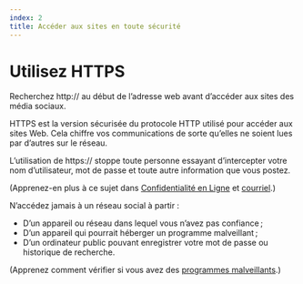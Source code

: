 ```yaml
---
index: 2
title: Accéder aux sites en toute sécurité
---
```

# Utilisez HTTPS

Recherchez http:// au début de l’adresse web avant d’accéder aux sites des média sociaux.

HTTPS est la version sécurisée du protocole HTTP utilisé pour accéder aux sites Web. Cela chiffre vos communications de sorte qu’elles ne soient lues par d’autres sur le réseau.

L’utilisation de https:// stoppe toute personne essayant d’intercepter votre nom d’utilisateur, mot de passe et toute autre information que vous postez.

(Apprenez-en plus à ce sujet dans [Confidentialité en Ligne](umbrella://communications/online-privacy/advanced) et [courriel](umbrella://communications/courriel/beginner).) 

N’accédez jamais à un réseau social à partir :

*   D’un appareil ou réseau dans lequel vous n’avez pas confiance ;
*   D’un appareil qui pourrait héberger un programme malveillant ;
*   D’un ordinateur public pouvant enregistrer votre mot de passe ou historique de recherche.

(Apprenez comment vérifier si vous avez des [programmes malveillants](umbrella://information/malware/beginner).)